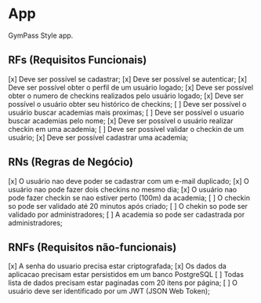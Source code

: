 # App

GymPass Style app.

## RFs (Requisitos Funcionais)

[x] Deve ser possível se cadastrar;
[x] Deve ser possível se autenticar;
[x] Deve ser possível obter o perfil de um usuário logado;
[x] Deve ser possível obter o numero de checkins realizados pelo usuário logado;
[x] Deve ser possível o usuário obter seu histórico de checkins;
[ ] Deve ser possível o usuário buscar academias mais proximas;
[ ] Deve ser possível o usuario buscar academias pelo nome;
[x] Deve ser possível o usuário realizar checkin em uma academia;
[ ] Deve ser possível validar o checkin de um usuário;
[x] Deve ser possível cadastrar uma academia;

## RNs (Regras de Negócio)

[x] O usuário nao deve poder se cadastrar com um e-mail duplicado;
[x] O usuário nao pode fazer dois checkins no mesmo dia;
[x] O usuário nao pode fazer checkin se nao estiver perto (100m) da academia;
[ ] O checkin so pode ser validado até 20 minutos após criado;
[ ] O chekin so pode ser validado por administradores;
[ ] A academia so pode ser cadastrada por administradores;


## RNFs (Requisitos não-funcionais)

[x] A senha do usuario precisa estar criptografada;
[x] Os dados da aplicacao precisam estar persistidos em um banco PostgreSQL
[ ] Todas lista de dados precisam estar paginadas com 20 itens por página;
[ ] O usuário deve ser identificado por um JWT (JSON Web Token);
